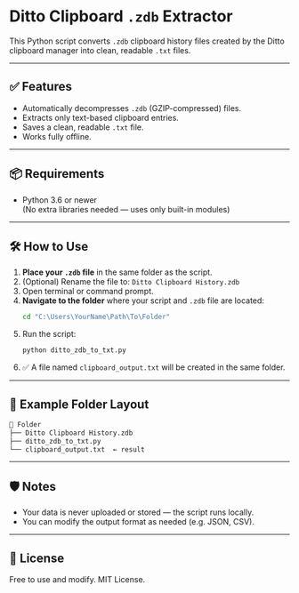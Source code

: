 # Ditto Clipboard `.zdb` Extractor

This Python script converts `.zdb` clipboard history files created by the Ditto clipboard manager into clean, readable `.txt` files.

---

## ✅ Features

- Automatically decompresses `.zdb` (GZIP-compressed) files.
- Extracts only text-based clipboard entries.
- Saves a clean, readable `.txt` file.
- Works fully offline.

---

## 📦 Requirements

- Python 3.6 or newer  
(No extra libraries needed — uses only built-in modules)

---

## 🛠 How to Use

1. **Place your `.zdb` file** in the same folder as the script.
2. (Optional) Rename the file to: `Ditto Clipboard History.zdb`
3. Open terminal or command prompt.
4. **Navigate to the folder** where your script and `.zdb` file are located:
   ```bash
   cd "C:\Users\YourName\Path\To\Folder"
   ```
5. Run the script:
   ```bash
   python ditto_zdb_to_txt.py
   ```
6. ✅ A file named `clipboard_output.txt` will be created in the same folder.

---

## 📁 Example Folder Layout

```bash
📂 Folder
├── Ditto Clipboard History.zdb
├── ditto_zdb_to_txt.py
└── clipboard_output.txt  ← result
```

---

## 🛡️ Notes

- Your data is never uploaded or stored — the script runs locally.
- You can modify the output format as needed (e.g. JSON, CSV).

---

## 📜 License

Free to use and modify. MIT License.
